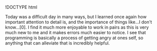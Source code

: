 !DOCTYPE html
<html>
<head> </head>
<body>
<p> Today was a difficult day in many ways, but I learned once again how important attention to detail is, and the importance of things like...I don't know...[0]. I find it much more enjoyable to work in pairs as this is very much new to me and it makes errors much easier to notice. I see that programming is basically a process of getting angry at ones self, so anything that can alleviate that is incredibly helpful.
</p>
